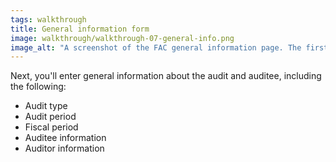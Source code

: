 ```yaml
---
tags: walkthrough
title: General information form
image: walkthrough/walkthrough-07-general-info.png
image_alt: "A screenshot of the FAC general information page. The first three sections are visible. From top to bottom, they read: Fiscal Period, Type of audit, Audit period."
---
```


Next, you'll enter general information about the audit and auditee, including the following:

* Audit type
* Audit period
* Fiscal period
* Auditee information
* Auditor information
